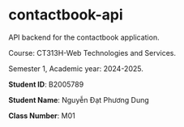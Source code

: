 # contactbook-api

API backend for the contactbook application.

Course: CT313H-Web Technologies and Services.

Semester 1, Academic year: 2024-2025.

**Student ID**: B2005789

**Student Name**: Nguyễn Đạt Phương Dung

**Class Number**: M01
